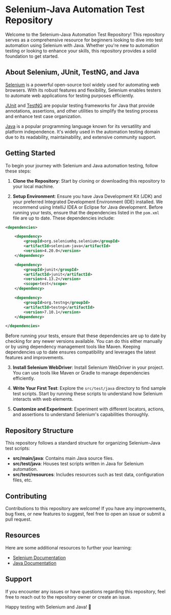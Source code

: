# Selenium-Java Automation Test Repository

Welcome to the Selenium-Java Automation Test Repository! This repository serves as a comprehensive resource for beginners looking to dive into test automation using Selenium with Java. Whether you're new to automation testing or looking to enhance your skills, this repository provides a solid foundation to get started.

## About Selenium, JUnit, TestNG, and Java

[Selenium](https://www.selenium.dev/) is a powerful open-source tool widely used for automating web browsers. With its robust features and flexibility, Selenium enables testers to automate web applications for testing purposes efficiently.

[JUnit](https://junit.org/junit5/) and [TestNG](https://testng.org/doc/) are popular testing frameworks for Java that provide annotations, assertions, and other utilities to simplify the testing process and enhance test case organization.

[Java](https://www.java.com/) is a popular programming language known for its versatility and platform independence. It's widely used in the automation testing domain due to its readability, maintainability, and extensive community support.

## Getting Started

To begin your journey with Selenium and Java automation testing, follow these steps:

1. **Clone the Repository**: Start by cloning or downloading this repository to your local machine.

2. **Setup Environment**: Ensure you have Java Development Kit (JDK) and your preferred Integrated Development Environment (IDE) installed. We recommend using IntelliJ IDEA or Eclipse for Java development. Before running your tests, ensure that the dependencies listed in the `pom.xml` file are up to date. These dependencies include:

```xml
<dependencies>

    <dependency>
        <groupId>org.seleniumhq.selenium</groupId>
        <artifactId>selenium-java</artifactId>
        <version>4.20.0</version>
    </dependency>

    <dependency>
        <groupId>junit</groupId>
        <artifactId>junit</artifactId>
        <version>4.13.2</version>
        <scope>test</scope>
    </dependency>

    <dependency>
        <groupId>org.testng</groupId>
        <artifactId>testng</artifactId>
        <version>7.10.1</version>
    </dependency>

</dependencies>
```

Before running your tests, ensure that these dependencies are up to date by checking for any newer versions available. You can do this either manually or by using dependency management tools like Maven. Keeping dependencies up to date ensures compatibility and leverages the latest features and improvements.

3. **Install Selenium WebDriver**: Install Selenium WebDriver in your project. You can use tools like Maven or Gradle to manage dependencies efficiently.

4. **Write Your First Test**: Explore the `src/test/java` directory to find sample test scripts. Start by running these scripts to understand how Selenium interacts with web elements.

5. **Customize and Experiment**: Experiment with different locators, actions, and assertions to understand Selenium's capabilities thoroughly.

## Repository Structure

This repository follows a standard structure for organizing Selenium-Java test scripts:

- **src/main/java**: Contains main Java source files.
- **src/test/java**: Houses test scripts written in Java for Selenium automation.
- **src/test/resources**: Includes resources such as test data, configuration files, etc.

## Contributing

Contributions to this repository are welcome! If you have any improvements, bug fixes, or new features to suggest, feel free to open an issue or submit a pull request.

## Resources

Here are some additional resources to further your learning:

- [Selenium Documentation](https://www.selenium.dev/documentation/en/)
- [Java Documentation](https://docs.oracle.com/en/java/)

## Support

If you encounter any issues or have questions regarding this repository, feel free to reach out to the repository owner or create an issue.

Happy testing with Selenium and Java! 🚀